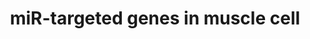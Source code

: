---
annotations:
- id: PW:0000808
  parent: regulatory pathway
  type: Pathway Ontology
  value: microRNA pathway
- id: CL:0000187
  parent: native cell
  type: Cell Type Ontology
  value: muscle cell
authors:
- Samuel Sklar
- Khanspers
- MartijnVanIersel
- MaintBot
- Mkutmon
- Zari
- Jmelius
- Egonw
- Marvin M2
- Eweitz
description: This cataloge pathway was created using the database from "http://diana.cslab.ece.ntua.gr/tarbase/"
  with exclusions based on evidance type. This pathway only incldes miR targeted genes
  expressed in Muscle cells. This pathway is meant for data mapping.
last-edited: 2021-05-07
organisms:
- Homo sapiens
redirect_from:
- /index.php/Pathway:WP2005
- /instance/WP2005
revision: null
schema-jsonld:
- '@context': https://schema.org/
  '@id': https://wikipathways.github.io/pathways/WP2005.html
  '@type': Dataset
  creator:
    '@type': Organization
    name: WikiPathways
  description: This cataloge pathway was created using the database from "http://diana.cslab.ece.ntua.gr/tarbase/"
    with exclusions based on evidance type. This pathway only incldes miR targeted
    genes expressed in Muscle cells. This pathway is meant for data mapping.
  keywords:
  - AADACL1
  - AARSD1
  - ABCG2
  - ABHD10
  - ACAA2
  - ACP2
  - ADAR
  - 'ADIPOR2 '
  - ALK4
  - AMIGO2
  - ANAPC1
  - ANKFY1
  - ANP32B
  - ANPEP
  - AP3B1
  - AP3D1
  - ARCN1
  - ARF4
  - ARHGDIA
  - ARID1A
  - ARID4B / Rbp1-like
  - ARL2
  - ASH2L
  - ATAD3B
  - ATG9A
  - ATP2A2
  - ATP6V0A1
  - ATP6V0E
  - ATP6V1C1
  - ATRX
  - AXL
  - BACE1
  - BACE1 / Beta-Secretase 1
  - BACH1
  - BCL2
  - BET1
  - BRPF3
  - BRWD2
  - 'C1QBP '
  - CA12
  - CACNA2D1
  - CALCOCO2
  - CAMTA1
  - CAND1
  - CAPG
  - CARHSP1
  - CBFB
  - CCND1 / Cyclin D1
  - CCNG1
  - CD164
  - CDCP1
  - CDIPT
  - CDK5RAP1
  - CDK5RAP3
  - CDK6
  - 'CDK6 '
  - CDKAL1
  - CDKN1A / p21
  - CDKN1B / KIP1, p2
  - CEBPB
  - CGI-38
  - CHD1
  - CHMP2A
  - CHORDC1
  - CLDN1
  - 'CLOCK '
  - COIL
  - 'COL1A1 '
  - 'COL1A2 '
  - 'COL3A1 '
  - COMMD9
  - CORO1C
  - CPNE8
  - CPOX
  - CSF1 / MCSF
  - CSNK1D
  - CSRP1
  - CTNNB1
  - CTSC
  - CUL4B
  - CXCL12
  - CYP1B1
  - CYP51A1
  - DHX15
  - DHX40
  - DMTF1
  - DNAJB1
  - DNMT3A
  - DOCK5
  - DOCK7
  - DSG2
  - E2F1
  - E2F3
  - EGFR
  - EHMT1
  - EHMT2
  - EIF2C3
  - EIF4E
  - ELMOD2
  - ERBB2
  - ERBB3
  - ERG
  - ESR1
  - EZH2 / Enx-1
  - Ezh2
  - FADS2
  - FAM96A
  - FGF2
  - FMNL2
  - FNDC3A
  - FNDC3B
  - FRG1
  - 'FSTL1 '
  - FUSIP1
  - G6PD
  - GAK
  - GALNT1
  - GALNT7
  - GEMIN7
  - GFM1
  - GFPT1
  - GJA1
  - GNA13
  - GNL3L
  - GNPNAT1
  - GPAM
  - GPD2
  - GRIA2
  - GRPEL2
  - GSTM4
  - HBXIP
  - HDAC4
  - 'HES1 '
  - 'HIPK3 '
  - HMGA1
  - HMOX1
  - HSD17B12
  - HSDL1
  - IFRD1
  - IFRD2
  - IGF2BP1
  - IGF2BP1 / IMP-1
  - IGF2R
  - IPO4
  - IRS1
  - ITGA2
  - ITGB4
  - KCNQ1
  - KDELC2
  - KIAA1618
  - KIT
  - KPNA3
  - KRAS
  - LAMC1
  - 'LAMC1 / laminin gamma '
  - LAMC2
  - LMNB2
  - LPL
  - LRP1
  - LRRC8A
  - LUZP1
  - LYCAT
  - MAP2K1IP1
  - MAPK12 / ERK5
  - MAPK14
  - MAPK7
  - MARS2
  - MATR3
  - MBNL1
  - MET
  - METTL7A
  - MIR1-1
  - MIR1-2
  - MIR101-1
  - MIR101-2
  - MIR106A
  - MIR106B
  - MIR107
  - MIR122
  - MIR124-1
  - MIR124-2
  - MIR124-3
  - MIR125A
  - MIR129-1
  - MIR129-2
  - MIR130A
  - MIR130B
  - MIR133A1
  - MIR133A2
  - MIR133B
  - MIR140
  - MIR141
  - MIR143
  - MIR145
  - MIR155
  - MIR15A
  - MIR15B
  - MIR16-1
  - MIR16-2
  - MIR17
  - MIR181B1
  - MIR181B2
  - MIR199A1
  - MIR199A2
  - MIR199B
  - MIR19B2
  - MIR200A
  - MIR200B
  - MIR200C
  - MIR206
  - MIR20A
  - MIR20B
  - MIR21
  - MIR221
  - MIR222
  - MIR223
  - MIR23A
  - MIR23B
  - MIR24-1
  - MIR24-2
  - MIR26A1
  - MIR26A2
  - MIR27B
  - MIR29A
  - MIR29B1
  - MIR29B2
  - MIR29C
  - MIR30A
  - MIR34A
  - MIR34B
  - MIR34C
  - MIR372
  - MIR375
  - MIR378A
  - MIR520H
  - MIR9-1
  - MIR9-2
  - MIR9-3
  - MIR92A2
  - MIRLET7A1
  - MIRLET7A2
  - MIRLET7A3
  - MIRLET7B
  - MIRLET7C
  - MIRLET7D
  - MIRLET7E
  - MIRLET7F1
  - MIRLET7F2
  - MIRLET7G
  - MLSTD2
  - MOV10
  - MPZL1
  - MRC2
  - MRPL20
  - MRPS24
  - MTHFD2
  - 'MTPN '
  - MTRR
  - 'MYLIP '
  - MYO10
  - MYO1E
  - Mcl1
  - NAPG
  - NARG1
  - NAT6
  - NCL
  - NCOA3 / AIB1
  - NEDD4
  - NF2
  - NFIA
  - NFIA / NF1-A
  - NM_014445
  - NM_018211
  - NM_032121
  - 'NOTCH1 '
  - NOTCH2
  - NRAS
  - NRP1
  - NT5E
  - NUCB1
  - NUFIP2
  - NXN
  - P4HA2
  - PAFAH1B2
  - PANX1
  - PDCD4
  - PDE3A
  - PDLIM5
  - PDLIM7
  - PGM1
  - PGRMC1
  - PHLDB2
  - PICALM
  - PISD
  - PKM2
  - PKN2
  - PLK1
  - PODXL
  - POLA2
  - POLD2
  - POLE4
  - POLR2C
  - PPIB
  - PPIF
  - PPP1R7
  - PPP2R4
  - PPP3CA
  - PRKCI
  - PSAT1
  - PTBP2
  - PTMA
  - PTPLAD1
  - PTPRF
  - PTPRJ
  - PWP1
  - PXDN
  - RAB27B
  - RAB30
  - RAB34
  - RAB6A
  - RAD23B
  - RAI14
  - RARS
  - RB1
  - RBMS1
  - RCN2
  - RDH10
  - 'RDH10 '
  - RFT1
  - RHEB
  - RHOG
  - RQCD1
  - RTN4
  - SCAMP1
  - SCYL1
  - SDCBP
  - SEC23A
  - SEC24A
  - SFRS9
  - SFXN1
  - SH3BGRL3
  - SH3BP4
  - SHOC2
  - SLC12A2
  - SLC12A4
  - SLC1A4
  - SLC25A1
  - SLC25A13
  - SLC25A24
  - SLC25A32
  - SLC38A1
  - SLC38A2
  - SLC38A5
  - SLC4A10
  - SLC4A7
  - SLC7A11
  - 'SLC7A6 '
  - SLC9A3R2
  - SNAP23
  - SNAP29
  - SNX15
  - SNX6
  - SPARC
  - SPCS3
  - SPRYD4
  - SPTLC1
  - SRF
  - SRPRB
  - SSNA1
  - STRN
  - STX7
  - SYNE1
  - SYNE2
  - SYPL1
  - TBCA
  - TDG
  - TGFBR2
  - TH1L
  - THBS1
  - 'THBS1 '
  - TICAM2
  - TLOC1
  - TM6SF1
  - TMED10
  - TMED2
  - TMED3
  - TMED7
  - TMEM109
  - TMEM113 p/ ro2730
  - TMEM41B
  - TMEM43
  - TMEM87A
  - TNFAIP2
  - TNFRSF10B
  - TP53INP1
  - TPM1
  - TPM2
  - TPM3
  - TPM4
  - TRAM1
  - TTC9C
  - TUSC2 / Fus1 , Fusion
  - TXN2
  - TXNRD1
  - TYMS
  - UAP1
  - UBE2J1
  - UBE4A
  - UHRF1
  - 'USP1 '
  - VEZT / vezatin
  - VPS39
  - VSNL1
  - WDFY1
  - WNT5A
  - YWHAQ
  - ZEB1 / TCF8
  - ZNF294
  - ZNF622
  - cyr61
  license: CC0
  name: miR-targeted genes in muscle cell
seo: CreativeWork
title: miR-targeted genes in muscle cell
wpid: WP2005
---